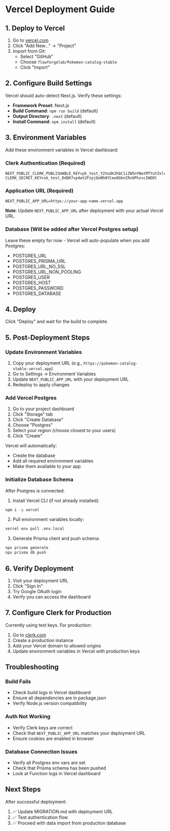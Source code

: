 # Vercel Deployment Guide

## 1. Deploy to Vercel

1. Go to [vercel.com](https://vercel.com)
2. Click "Add New..." → "Project"
3. Import from Git:
   - Select "GitHub"
   - Choose `flowforgelab/Pokemon-catalog-stable`
   - Click "Import"

## 2. Configure Build Settings

Vercel should auto-detect Next.js. Verify these settings:
- **Framework Preset**: Next.js
- **Build Command**: `npm run build` (default)
- **Output Directory**: `.next` (default)
- **Install Command**: `npm install` (default)

## 3. Environment Variables

Add these environment variables in Vercel dashboard:

### Clerk Authentication (Required)
```
NEXT_PUBLIC_CLERK_PUBLISHABLE_KEY=pk_test_Y2VudHJhbC1iZW5nYWwtMTYuY2xlcmsuYWNjb3VudHMuZGV2JA
CLERK_SECRET_KEY=sk_test_DdQK7vp4wt2FzpjQeNh0YCew8GknCRxUPhzvcIWDOl
```

### Application URL (Required)
```
NEXT_PUBLIC_APP_URL=https://your-app-name.vercel.app
```

**Note**: Update `NEXT_PUBLIC_APP_URL` after deployment with your actual Vercel URL.

### Database (Will be added after Vercel Postgres setup)
Leave these empty for now - Vercel will auto-populate when you add Postgres:
- POSTGRES_URL
- POSTGRES_PRISMA_URL
- POSTGRES_URL_NO_SSL
- POSTGRES_URL_NON_POOLING
- POSTGRES_USER
- POSTGRES_HOST
- POSTGRES_PASSWORD
- POSTGRES_DATABASE

## 4. Deploy

Click "Deploy" and wait for the build to complete.

## 5. Post-Deployment Steps

### Update Environment Variables
1. Copy your deployment URL (e.g., `https://pokemon-catalog-stable.vercel.app`)
2. Go to Settings → Environment Variables
3. Update `NEXT_PUBLIC_APP_URL` with your deployment URL
4. Redeploy to apply changes

### Add Vercel Postgres
1. Go to your project dashboard
2. Click "Storage" tab
3. Click "Create Database"
4. Choose "Postgres"
5. Select your region (choose closest to your users)
6. Click "Create"

Vercel will automatically:
- Create the database
- Add all required environment variables
- Make them available to your app

### Initialize Database Schema
After Postgres is connected:

1. Install Vercel CLI (if not already installed):
```bash
npm i -g vercel
```

2. Pull environment variables locally:
```bash
vercel env pull .env.local
```

3. Generate Prisma client and push schema:
```bash
npx prisma generate
npx prisma db push
```

## 6. Verify Deployment

1. Visit your deployment URL
2. Click "Sign In"
3. Try Google OAuth login
4. Verify you can access the dashboard

## 7. Configure Clerk for Production

Currently using test keys. For production:
1. Go to [clerk.com](https://clerk.com)
2. Create a production instance
3. Add your Vercel domain to allowed origins
4. Update environment variables in Vercel with production keys

## Troubleshooting

### Build Fails
- Check build logs in Vercel dashboard
- Ensure all dependencies are in package.json
- Verify Node.js version compatibility

### Auth Not Working
- Verify Clerk keys are correct
- Check that `NEXT_PUBLIC_APP_URL` matches your deployment URL
- Ensure cookies are enabled in browser

### Database Connection Issues
- Verify all Postgres env vars are set
- Check that Prisma schema has been pushed
- Look at Function logs in Vercel dashboard

## Next Steps

After successful deployment:
1. ✅ Update MIGRATION.md with deployment URL
2. ✅ Test authentication flow
3. ✅ Proceed with data import from production database